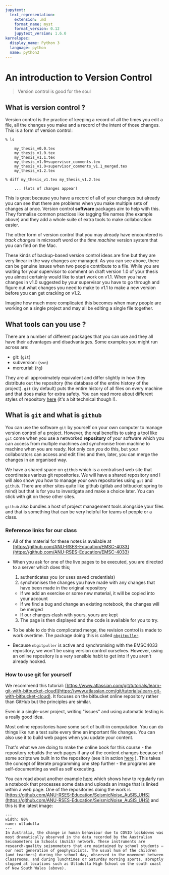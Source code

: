 ```yaml
---
jupytext:
  text_representation:
    extension: .md
    format_name: myst
    format_version: 0.12
    jupytext_version: 1.6.0
kernelspec:
  display_name: Python 3
  language: python
  name: python3
---
```


# An introduction to Version Control

  > Version control is good for the soul
  
## What is version control ? 

Version control is the practice of keeping a record of all the times you edit a file, all the changes you make and a record of the intent of those changes. This is a form of version control:

```text
% ls

    my_thesis_v0.0.tex
    my_thesis_v1.0.tex
    my_thesis_v1.1.tex
    my_thesis_v1.0+supervisor_comments.tex
    my_thesis_v1.0+supervisor_comments_v1.1_merged.tex
    my_thesis_v1.2.tex
    
% diff my_thesis_v1.tex my_thesis_v1.2.tex

    ... (lots of changes appear) 

```

This is great because you have a record of all of your changes but already you can see that there are problems when you make multiple sets of changes at once. Version control **software** packages aim to help with this. They formalise common practices like tagging file names (the example above) and they add a whole suite of extra tools to make collaboration easier. 

The other form of version control that you may already have encountered is *track changes* in microsoft word or the *time machine* version system that you can find on the Mac. 

These kinds of backup-based version control ideas are fine but they are very linear in the way changes are managed. As you can see above, there can be genuine issues when two people contribute to a file. While you are waiting for your supervisor to comment on draft version 1.0 of your thesis you almost certainly would like to start work on v1.1. When you have changes in v1.0 suggested by your supervisor you have to go through and figure out what changes you need to make to v1.1 to make a new version before you can get cracking on v1.2.

Imagine how much more complicated this becomes when many people are working on a single project and may all be editing a single file together. 

## What tools can you use ?

There are a number of different packages that you can use and they all have their advantages and disadvantages. Some examples you might run across are:

   - git: (`git`)
   - subversion: (`svn`)
   - mercurial: (`hg`)
   
They are all approximately equivalent and differ slightly in how they distribute out the repository (the database of the entire history of the project). `git` (by default) puts the entire history of all files on every machine and that does make for extra safety. You can read more about different styles of repository [here](http://guides.beanstalkapp.com/version-control/intro-to-version-control.html) (it's a bit technical though !). 


## What is `git` and what is `github`

You can use the software `git` by yourself on your own computer to manage version control of a project. However, the real benefits to using a tool like `git` come when you use a networked **repository** of your software which you can access from multiple machines and synchronise from machine to machine when you are ready. Not only can *you* do this, but your collaborators can access and edit files and then, later, you can merge the changes in an organised way. 

We have a shared space on `github` which is a centralised web site that coordinates various git repositories. We will have a shared repository and I will also show you how to manage your own repositories using `git` and `github`. There are other sites quite like github (gitlab and bitbucket spring to mind) but that is for you to investigate and make a choice later. You can stick with git on these other sites.

`github` also bundles a host of project management tools alongside your files and that is something that can be very helpful for teams of people or a class. 

### Reference links for our class 

  - All of the material for these notes is available at [https://github.com/ANU-RSES-Education/EMSC-4033](https://github.com/ANU-RSES-Education/EMSC-4033)

  - When you ask for one of the live pages to be executed, you are directed to a server which does this;
    1. authenticates you (or uses saved credentials)
    2. synchronises the changes you have made with any changes that have been made in the original repository
      - If we add an exercise or some new material, it will be copied into your account
      - If we find a bug and change an existing notebook, the changes will be merged
      - If our changes clash with yours, yours are kept
    3. The page is then displayed and the code is available for you to try. 

  - To be able to do this complicated merge, the revision control is made to work overtime. The package doing this is called [`nbgitpuller`](https://jupyterhub.github.io/nbgitpuller/). 

  - Because `nbgitpuller` is active and synchronising with the EMSC4033 repository, we won't be using version control ourselves. However, using an online repository is a very sensible habit to get into if you aren't already hooked.

### How to use git for yourself

We recommend this tutorial: [https://www.atlassian.com/git/tutorials/learn-git-with-bitbucket-cloud](https://www.atlassian.com/git/tutorials/learn-git-with-bitbucket-cloud). It focuses on the bitbucket online repository rather than GitHub but the principles are similar.

Even in a single-user project, writing "issues" and using automatic testing is a really good idea. 

Most online repositories have some sort of built-in computation. You can do things like run a test suite every time an important file changes. You can also use it to build web pages when you update your content. 

That's what we are doing to make the online book for this course - the repository rebuilds the web pages if any of the content changes because of some scripts we built in to the repository (see it in action [here](https://github.com/ANU-RSES-Education/EMSC-4033/actions/workflows/deploy_to_gh_pages.yml) ). This takes the concept of literate programming one step further - the programs are self-documenting as well as self executing.

You can read about another example [here](https://www.underworldcode.org/articles/self-updating-repositories/) which shows how to regularly run a notebook that processes some data and uploads an image that is linked within a web page. One of the repositories doing the work is [https://github.com/ANU-RSES-Education/SeismicNoise_AuSIS_UHS](https://github.com/ANU-RSES-Education/SeismicNoise_AuSIS_UHS) and this is the latest image:


```{figure} https://github.com/ANU-RSES-Education/SeismicNoise_AuSIS_UHS/raw/master/results/latest.png
---
width: 80%
name: ulladulla
---
In Australia, the change in human behaviour due to COVID lockdowns was most dramatically observed in the data recorded by the Australian Seismometers in Schools (AuSiS) network. These instruments are research-quality seismometers that are maintained by school students — our next generation of geophysicists. The usual hum of the children (and teachers) during the school day, observed in the movement between classrooms, and during lunchtimes or Saturday morning sports, abruptly stopped at locations such as Ulladulla High School on the south coast of New South Wales (above).
```


